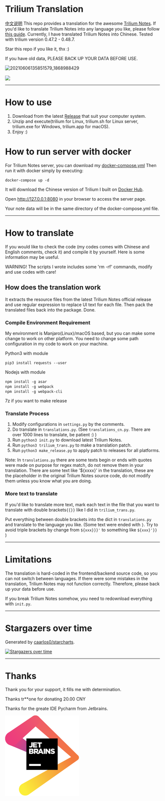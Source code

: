 # Trilium Translation
[中文说明](README_CN.md)
This repo provides a translation for the awesome [Trilium Notes](https://github.com/zadam/trilium).
If you'd like to translate Trilium Notes into any language you like, please follow [this guide](https://github.com/Nriver/trilium-translation#how-to-translate).
Currently, I have translated Trilium Notes into Chinese. Tested with trilium version 0.47.2 - 0.48.7.

Star this repo if you like it, thx :)

If you have old data, PLEASE BACK UP YOUR DATA BEFORE USE.

![20210606135851579_1868988429](https://user-images.githubusercontent.com/6752679/120914251-65009900-c6cf-11eb-9b38-dd9554657372.png)

<a href="https://count.getloli.com"><img align="center" src="https://count.getloli.com/get/@Nriver_trilium-translation"></a><br>

---
# How to use
1. Download from the latest [Release](https://github.com/Nriver/trilium-translation/releases) that suit your computer system.
2. Unzip and execute(trilium for Linux, trilium.sh for Linux server, trilium.exe for Windows, trilium.app for macOS).
3. Enjoy :)

# How to run server with docker
For Trilium Notes server, you can download my [docker-compose.yml](https://github.com/Nriver/trilium-translation/blob/main/docker-compose.yml)
Then run it with docker simply by executing:
```
docker-compose up -d
```

It will download the Chinese version of Trilium I built on [Docker Hub](https://hub.docker.com/repository/docker/nriver/trilium-cn).

Open http://127.0.0.1:8080 in your browser to access the server page.

Your note data will be in the same directory of the docker-compose.yml file.

---
# How to translate
If you would like to check the code (my codes comes with Chinese and English comments, check it) and compile it by yourself. Here is some information may be useful.

WARNING! The scripts I wrote includes some 'rm -rf' commands, modify and use codes with care!

## How does the translation work
It extracts the resource files from the latest Trilium Notes official release and use regular expression to replace UI text for each file. Then pack the translated files back into the package. Done.


### Compile Environment Requirement
My environment is Manjaro(Linux)/macOS based, but you can make some change to work on other platform. You need to change some path configuration in my code to work on your machine.

Python3 with module
```
pip3 install requests --user
```

Nodejs with module
```
npm install -g asar
npm install -g webpack
npm install -g webpack-cli
```

7z if you want to make release

### Translate Process
1. Modify configurations in `settings.py` by the comments.
2. Do translate in `translations.py`. (See `translations_cn.py`. There are over 1000 lines to translate, be patient :) )
3. Run `python3 init.py` to download latest Trilium Notes.
4. Run `python3 trilium_trans.py` to make a translation patch.
4. Run `python3 make_release.py` to apply patch to releases for all platforms.

Note: In `translations.py` there are some texts begin or ends with quotes were made on purpose for regex match, do not remove them in your translation. There are some text like '${xxxx}' in the translation, these are the placeholder in the original Trilium Notes source code, do not modify them unless you know what you are doing.

### More text to translate
If you'd like to translate more text, mark each text in the file that you want to translate with double brackets`{{}}` like I did in `trilium_trans.py`.

Put everything between double brackets into the dict in `translations.py` and translate to the language you like. (Some text were ended with `}`. Try to avoid triple brackets by change from `${xxx}}}'` to something like `${xxx}'}}` )

---
# Limitations
The translation is hard-coded in the frontend/backend source code, so you can not switch between languages.
If there were some mistakes in the translation, Trilium Notes may not function correctly. Therefore, please back up your data before use.

If you break Trilium Notes somehow, you need to redownload everything with `init.py`.

---
# Stargazers over time

Generated by [caarlos0/starcharts](https://github.com/caarlos0/starcharts).

[![Stargazers over time](https://starchart.cc/Nriver/trilium-translation.svg)](https://starchart.cc/Nriver/trilium-translation)


---
# Thanks
Thank you for your support, it fills me with determination.

Thanks tr**one for donating 20.00 CNY

Thanks for the greate IDE Pycharm from Jetbrains.

[![Jetbrains](docs/jetbrains.svg)](https://jb.gg/OpenSource)
